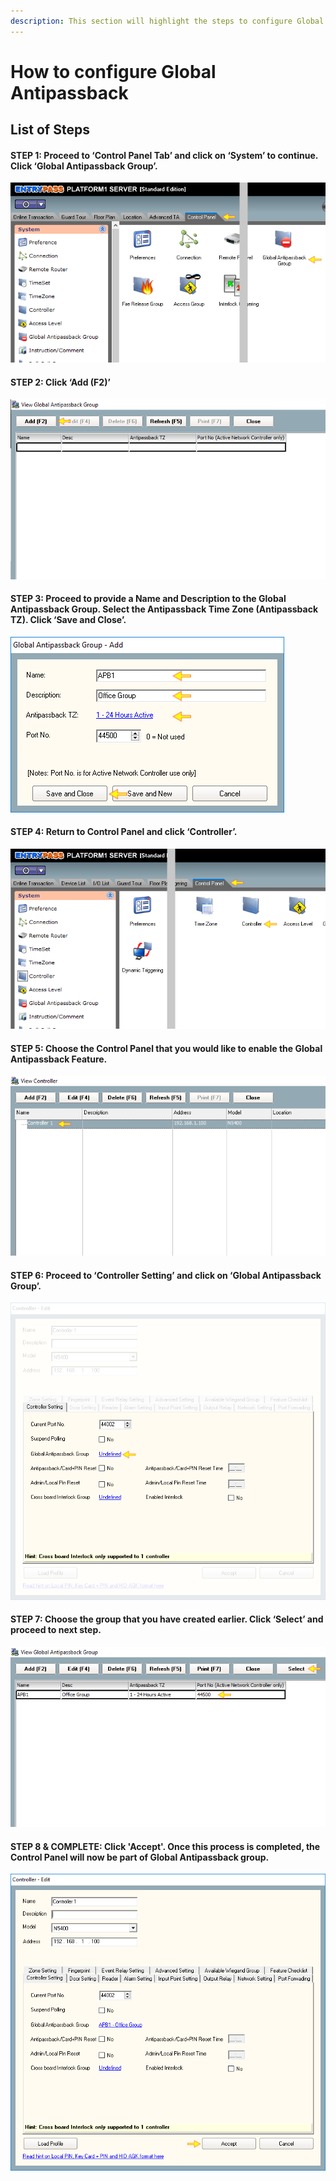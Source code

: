 ```yaml
---
description: This section will highlight the steps to configure Global Antipassback
---
```


# How to configure Global Antipassback

## List of Steps

#### STEP 1: Proceed to ‘Control Panel Tab’ and click on ‘System’ to continue. Click ‘Global Antipassback Group’.

![](../.gitbook/assets/untitled1%20%2815%29.png)



#### STEP 2: Click ‘Add \(F2\)’

![](../.gitbook/assets/untitled2%20%281%29.png)



#### STEP 3: Proceed to provide a Name and Description to the Global Antipassback Group. Select the Antipassback Time Zone \(Antipassback TZ\). Click ‘Save and Close’.

![](../.gitbook/assets/untitled3%20%2833%29.png)



#### STEP 4: Return to Control Panel and click ‘Controller’. 

![](../.gitbook/assets/untitled4%20%289%29.png)



#### STEP 5: Choose the Control Panel that you would like to enable the Global Antipassback Feature.

![](../.gitbook/assets/untitled5%20%2812%29.png)



#### STEP 6: Proceed to ‘Controller Setting’ and click on ‘Global Antipassback Group’. 

![](../.gitbook/assets/untitled6%20%2819%29.png)



#### STEP 7: Choose the group that you have created earlier. Click ‘Select’ and proceed to next step.

![](../.gitbook/assets/untitled7%20%2818%29.png)



#### STEP 8 & COMPLETE: Click 'Accept'. Once this process is completed, the Control Panel will now be part of Global Antipassback group.

![](../.gitbook/assets/untitled8%20%2813%29.png)



